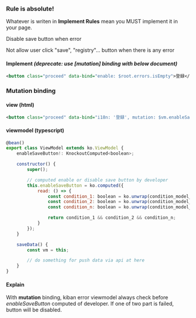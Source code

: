 ### Rule is absolute!

Whatever is writen in **Implement Rules** mean you MUST implement it in your page.


Disable save button when error


Not allow user click "save", "registry"... button when there is any error


#### Implement _(deprecate: use [mutation] binding with below document)_
```xml
<button class="proceed" data-bind="enable: $root.errors.isEmpty">登録</button>
```

### Mutation binding

#### view (html)
```xml
<button class="proceed" data-bind="i18n: '登録', mutation: $vm.enableSaveButton, click: $vm.saveData"></button>
```

#### viewmodel (typescript)
```js
@bean()
export class ViewModel extends ko.ViewModel {
    enableSaveButton!: KnockoutComputed<boolean>;

    constructor() {
        super();

        // computed enable or disable save button by developer
        this.enableSaveButton = ko.computed({
            read: () => {
                const condition_1: boolean = ko.unwrap(condition_model_1);
                const condition_2: boolean = ko.unwrap(condition_model_2);
                const condition_n: boolean = ko.unwrap(condition_model_n);

                return condition_1 && condition_2 && condition_n;
            }
        });
    }

    saveData() {
        const vm = this;

        // do something for push data via api at here
    }
}
```

#### Explain
With **mutation** binding, kiban error viewmodel always check before *enableSaveButton* computed of developer. If one of two part is failed, button will be disabled.